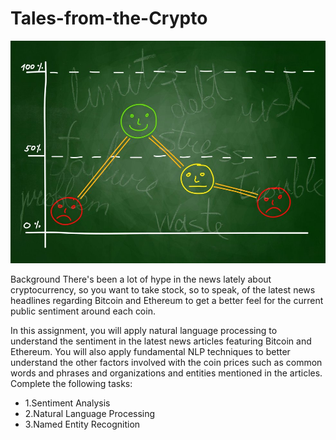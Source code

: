 # Tales-from-the-Crypto

![Sentimental](/Images/sentimental.jpg)

Background
There's been a lot of hype in the news lately about cryptocurrency, so you want to take stock, so to speak, of the latest news headlines regarding Bitcoin and Ethereum to get a better feel for the current public sentiment around each coin.

In this assignment, you will apply natural language processing to understand the sentiment in the latest news articles featuring Bitcoin and Ethereum. You will also apply fundamental NLP techniques to better understand the other factors involved with the coin prices such as common words and phrases and organizations and entities mentioned in the articles.
Complete the following tasks:

* 1.Sentiment Analysis
* 2.Natural Language Processing
* 3.Named Entity Recognition

